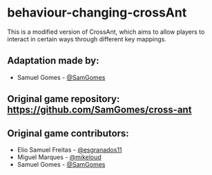 # behaviour-changing-crossAnt
This is a modified version of CrossAnt, which aims to allow players to interact in certain ways through different key mappings.

## Adaptation made by:
- Samuel Gomes - [@SamGomes](https://github.com/SamGomes)


## Original game repository: https://github.com/SamGomes/cross-ant

## Original game contributors:
- Elio Samuel Freitas - [@esgranados11](https://github.com/esgranados11)
- Miguel Marques - [@mikeloud](https://github.com/mikeloud)
- Samuel Gomes - [@SamGomes](https://github.com/SamGomes)
